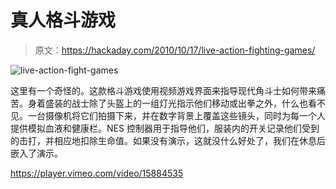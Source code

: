 # 真人格斗游戏

> 原文：<https://hackaday.com/2010/10/17/live-action-fighting-games/>

![](img/6a2210efd44bdce384b129acc1994017.png "live-action-fight-games")

这里有一个奇怪的。这款格斗游戏使用视频游戏界面来指导现代角斗士如何带来痛苦。身着盛装的战士除了头盔上的一组灯光指示他们移动或出拳之外，什么也看不见。一台摄像机将它们拍摄下来，并在数字背景上覆盖这些镜头，同时为每一个人提供模拟血液和健康栏。NES 控制器用于指导他们，服装内的开关记录他们受到的击打，并相应地扣除生命值。如果没有演示，这就没什么好处了，我们在休息后嵌入了演示。

<https://player.vimeo.com/video/15884535>

</div> </body> </html>